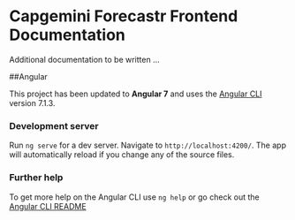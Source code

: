 # Capgemini Forecastr Frontend Documentation

Additional documentation to be written ...

##Angular

This project has been updated to **Angular 7** and uses the [Angular CLI](https://github.com/angular/angular-cli) version 7.1.3.

### Development server

Run `ng serve` for a dev server. Navigate to `http://localhost:4200/`. The app will automatically reload if you change any of the source files.

### Further help

To get more help on the Angular CLI use `ng help` or go check out the [Angular CLI README](https://github.com/angular/angular-cli/blob/master/README.md)

